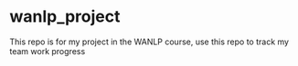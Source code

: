 # wanlp_project
This repo is for my project in the WANLP course, use this repo to track my team work progress
